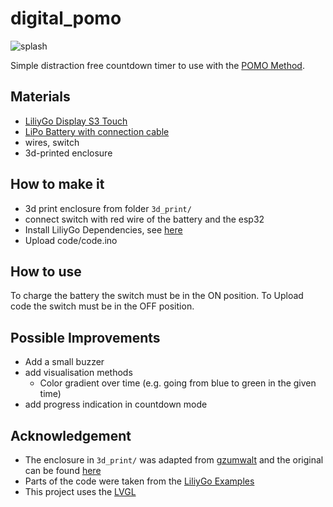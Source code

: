 # digital_pomo

![splash](rsc/splash.gif)

Simple distraction free countdown timer to use with the [POMO Method](https://en.wikipedia.org/wiki/Pomodoro_Technique).

## Materials

- [LiliyGo Display S3 Touch](https://www.lilygo.cc/products/t-display-s3)
- [LiPo Battery with connection cable](https://www.bastelgarage.ch/lipo-akku-1000mah-jst-1-25-lithium-ion-polymer-fur-lora-ttgo)
- wires, switch
- 3d-printed enclosure

## How to make it

- 3d print enclosure from folder `3d_print/`
- connect switch with red wire of the battery and the esp32
- Install LiliyGo Dependencies, see [here](https://github.com/Xinyuan-LilyGO/T-Display-S3/tree/main?tab=readme-ov-file#4%EF%B8%8F%E2%83%A3--arduino-ide-manual-installation)
- Upload code/code.ino

## How to use

To charge the battery the switch must be in the ON position.
To Upload code the switch must be in the OFF position.

## Possible Improvements

- Add a small buzzer
- add visualisation methods
  - Color gradient over time (e.g. going from blue to green in the given time)
- add progress indication in countdown mode

## Acknowledgement

- The enclosure in `3d_print/` was adapted from [gzumwalt](https://www.instructables.com/member/gzumwalt/) and the original can be found [here](https://www.instructables.com/A-Case-and-Calculator-for-the-Lilygo-T-Display-S3-/)
- Parts of the code were taken from the [LiliyGo Examples](https://github.com/Xinyuan-LilyGO/T-Display-S3/tree/main/examples)
- This project uses the [LVGL](https://lvgl.io/)
